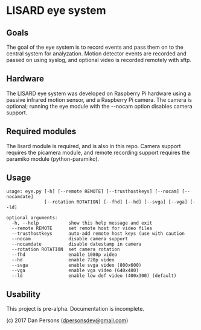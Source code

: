 # LISARD eye system
## Goals
The goal of the eye system is to record events and pass them on to the central system for analyzation. Motion detector events are recorded and passed on using syslog, and optional video is recorded remotely with sftp.

## Hardware
The LISARD eye system was developed on Raspberry Pi hardware using a passive infrared motion sensor, and a Raspberry Pi camera. The camera is optional; running the eye module with the --nocam option disables camera support.

## Required modules
The lisard module is required, and is also in this repo. Camera support requires the picamera module, and remote recording support requires the paramiko module (python-paramiko).

## Usage

```
usage: eye.py [-h] [--remote REMOTE] [--trusthostkeys] [--nocam] [--nocamdate]
              [--rotation ROTATION] [--fhd] [--hd] [--svga] [--vga] [--ld]

optional arguments:
  -h, --help           show this help message and exit
  --remote REMOTE      set remote host for video files
  --trusthostkeys      auto-add remote host keys (use with caution
  --nocam              disable camera support
  --nocamdate          disable datestamp in camera
  --rotation ROTATION  set camera rotation
  --fhd                enable 1080p video
  --hd                 enable 720p video
  --svga               enable svga video (800x600)
  --vga                enable vga video (640x480)
  --ld                 enable low def video (400x300) (default)
```

## Usability
This project is pre-alpha. Documentation is incomplete.

(c) 2017 Dan Persons ([dpersonsdev@gmail.com](mailto:dpersonsdev@gmail.com))
